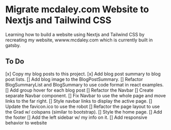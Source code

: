 # Migrate __mcdaley.com__ Website to Nextjs and Tailwind CSS
Learning how to build a website using Nextjs and Tailwind CSS by recreating my website, wwww.mcdaley.com which is currently built in gatsby.

## To Do
[x] Copy my blog posts to this project.
[x] Add blog post summary to blog post lists.
[] Add blog image to the BlogPostSummary.
[] Refactor BlogSummaryList and BlogSummary to use code format in react examples.
[] Add group hover for each blog post
[] Refactor the Navbar
  [] Create separate Navbar component.
  [] Fix Navbar to use the whole page and move links to the far right.
  [] Style navbar links to display the active page.
[] Update the favicon.ico to use the robot
[] Refactor the page layout to use the Grad w/ colspans (similar to bootstrap).
[] Style the home page.
[] Add the footer
[] Add the left sidebar w/ my info on it.
[] Add responsive behavior to website

